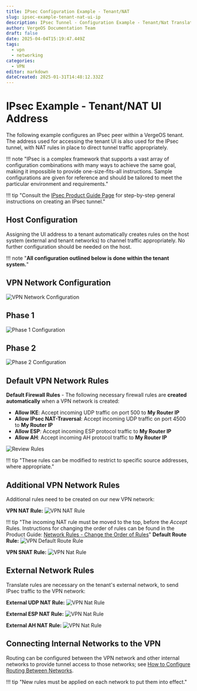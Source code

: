 ```yaml
---
title: IPsec Configuration Example - Tenant/NAT
slug: ipsec-example-tenant-nat-ui-ip
description: IPsec Tunnel - Configuration Example - Tenant/Nat Translated Public IP Address
author: VergeOS Documentation Team
draft: false
date: 2025-04-04T15:19:47.449Z
tags:
  - vpn
  - networking
categories:
  - VPN
editor: markdown
dateCreated: 2025-01-31T14:48:12.332Z
---
```


# IPsec Example - Tenant/NAT UI Address

The following example configures an IPsec peer within a VergeOS tenant. The address used for accessing the tenant UI is also used for the IPsec tunnel, with NAT rules in place to direct tunnel traffic appropriately. 

!!! note "IPsec is a complex framework that supports a vast array of configuration combinations with many ways to achieve the same goal, making it impossible to provide one-size-fits-all instructions.  Sample configurations are given for reference and should be tailored to meet the particular environment and requirements."

!!! tip "Consult the [IPsec Product Guide Page](/product-guide/vpn/ipsec) for step-by-step general instructions on creating an IPsec tunnel."

   

## Host Configuration
Assigning the UI address to a tenant automatically creates rules on the host system (external and tenant networks) to channel traffic appropriately. No further configuration should be needed on the host. 


!!! note "**All configuration outlined below is done within the tenant system.**"


## VPN Network Configuration

![VPN Network Configuration](../assets/tenant-ipsec-networkconfig.png)


## Phase 1

![Phase 1 Configuration](../assets/tenant-ipsec-phase1.png)

## Phase 2 

![Phase 2 Configuration](../assets/tenant-ipsec-phase2.png)


## Default VPN Network Rules

**Default Firewall Rules** - 
The following necessary firewall rules are **created automatically** when a VPN network is created:

* **Allow IKE**: Accept incoming UDP traffic on port 500 to **My Router IP**
* **Allow IPsec NAT-Traversal**: Accept incoming UDP traffic on port 4500 to **My Router IP**
* **Allow ESP**: Accept incoming ESP protocol traffic to **My Router IP**
* **Allow AH**: Accept incoming AH protocol traffic to **My Router IP**

![Review Rules](../assets/ipsec-defaultrules.png)

!!! tip "These rules can be modified to restrict to specific source addresses, where appropriate."


## Additional VPN Network Rules

Additional rules need to be created on our new VPN network:

**VPN NAT Rule:**
![VPN NAT Rule](../assets/tenant-ipsec-vpn-rule-translate.png)

!!! tip "The incoming NAT rule must be moved to the top, before the *Accept* Rules. Instructions for changing the order of rules can be found in the Product Guide: [Network Rules - Change the Order of Rules](/product-guide/networks/network-rules/#change-the-order-of-rules)"
**Default Route Rule:**
![VPN Default Route Rule](../assets/tenant-ipsec-vpn-rule-default-route.png)


**VPN SNAT Rule:**
![VPN Nat Rule](../assets/tenant-ipsec-vpn-rule-outgoing-snat.png)


## External Network Rules

Translate rules are necessary on the tenant's external network, to send IPsec traffic to the VPN network: 

**External UDP NAT Rule:**
![VPN Nat Rule](../assets/tenant-ipsec-external-udp-rule.png)

**External ESP NAT Rule:**
![VPN Nat Rule](../assets/tenant-ipsec-external-ESP-rule.png)

**External AH NAT Rule:**
![VPN Nat Rule](../assets/tenant-ipsec-external-AH-rule.png)


## Connecting Internal Networks to the VPN 

Routing can be configured between the VPN network and other internal networks to provide tunnel access to those networks; see [How to Configure Routing Between Networks](/knowledge-base/routing-between-internal-vergeio-networks).  

!!! tip "New rules must be applied on each network to put them into effect."

